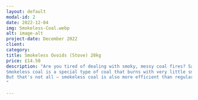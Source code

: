 ```yaml
---
layout: default
modal-id: 2
date: 2022-12-04
img: Smokeless-Coal.webp
alt: image-alt
project-date: December 2022
client: 
category: 
title: Smokeless Ovoids (Stove) 20kg
price: £14.50
description: "Are you tired of dealing with smoky, messy coal fires? Say goodbye to the hassle and hello to convenient, clean-burning smokeless coal!
Smokeless coal is a special type of coal that burns with very little smoke, making it an ideal option for anyone who wants to enjoy the warmth and ambiance of a coal fire without the inconvenience of dealing with smoke and soot. With smokeless coal, you can enjoy a cozy, comfortable fire without the headaches of a traditional coal fire.
But that's not all – smokeless coal is also more efficient than regular coal. It burns hotter and longer, so you can get more heat from less coal. This means you'll save money on fuel costs, and you'll also be doing your part to reduce your carbon footprint.
"

---
```

